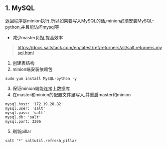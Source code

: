 ## 1. MySQL
返回程序是minion执行,所以如果要写入MySQL的话,minion必须安装MySQL-python,并且能访问mysql等
+ 减少master负担,提高效率
> https://docs.saltstack.com/en/latest/ref/returners/all/salt.returners.mysql.html
1. 创建表结构
2. minion端安装依赖包
```
sudo yum install MySQL-python -y
```
3. 保证minion端能连接上数据库
4. 在master和minion的配置文件里写入,并重启master和minion
```
mysql.host: '172.19.28.82'
mysql.user: 'salt'
mysql.pass: 'salt'
mysql.db: 'salt'
mysql.port: 3306
```
5. 刷新pillar
```
salt '*' saltutil.refresh_pillar
```
